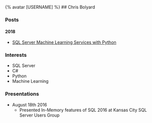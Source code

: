 {% avatar [USERNAME] %} ## Chris Bolyard

### Posts

#### 2018
- [SQL Server Machine Learning Services with Python](2018/mssqlPythonOverview.md)

### Interests

- SQL Server
- C#
- Python
- Machine Learning

### Presentations

- August 18th 2016
  - Presented In-Memory features of SQL 2016 at Kansas City SQL Server Users Group
